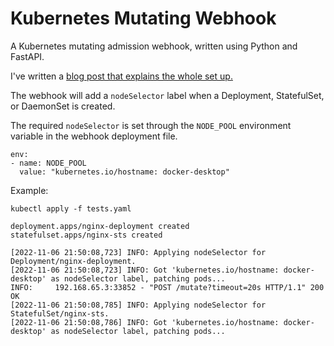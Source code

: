 # Kubernetes Mutating Webhook
A Kubernetes mutating admission webhook, written using Python and FastAPI.

I've written a [blog post that explains the whole set up.](https://kmitevski.com/kubernetes-mutating-webhook-with-python-and-fastapi)

The webhook will add a `nodeSelector` label when a Deployment, StatefulSet, or DaemonSet is created.

The required `nodeSelector` is set through the `NODE_POOL` environment variable in the webhook deployment file.

```
env:
- name: NODE_POOL
  value: "kubernetes.io/hostname: docker-desktop"
```

Example:
```
kubectl apply -f tests.yaml

deployment.apps/nginx-deployment created
statefulset.apps/nginx-sts created
```

```
[2022-11-06 21:50:08,723] INFO: Applying nodeSelector for Deployment/nginx-deployment.
[2022-11-06 21:50:08,723] INFO: Got 'kubernetes.io/hostname: docker-desktop' as nodeSelector label, patching pods...
INFO:     192.168.65.3:33852 - "POST /mutate?timeout=20s HTTP/1.1" 200 OK
[2022-11-06 21:50:08,785] INFO: Applying nodeSelector for StatefulSet/nginx-sts.
[2022-11-06 21:50:08,786] INFO: Got 'kubernetes.io/hostname: docker-desktop' as nodeSelector label, patching pods...
```
